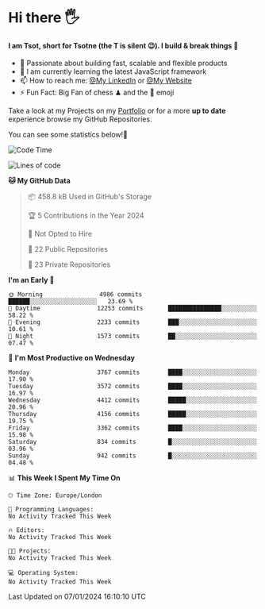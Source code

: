 # Hi there :raised_hand_with_fingers_splayed:
#### I am Tsot, short for Tsotne (the T is silent :wink:). I build & break things :space_invader:
- :telescope: Passionate about building fast, scalable and flexible products
- :seedling: I am currently learning the latest JavaScript framework 
- :mailbox: How to reach me: [@My LinkedIn](https://www.linkedin.com/in/tsotne-gvadzabia/) or [@My Website](https://tsotne.co.uk/contact)
- :zap: Fun Fact: Big Fan of chess ♟ and the 👾 emoji

Take a look at my Projects on my [Portfolio](https://tsotne.co.uk/) or for a more **up to date** experience browse my GitHub Repositories.

You can see some statistics below!:space_invader:
<!--START_SECTION:waka-->
![Code Time](http://img.shields.io/badge/Code%20Time-761%20hrs%202%20mins-blue)

![Lines of code](https://img.shields.io/badge/From%20Hello%20World%20I%27ve%20Written-8.2%20million%20lines%20of%20code-blue)

**🐱 My GitHub Data** 

> 📦 458.8 kB Used in GitHub's Storage 
 > 
> 🏆 5 Contributions in the Year 2024
 > 
> 🚫 Not Opted to Hire
 > 
> 📜 22 Public Repositories 
 > 
> 🔑 23 Private Repositories 
 > 
**I'm an Early 🐤** 

```text
🌞 Morning                4986 commits        ██████░░░░░░░░░░░░░░░░░░░   23.69 % 
🌆 Daytime                12253 commits       ███████████████░░░░░░░░░░   58.22 % 
🌃 Evening                2233 commits        ███░░░░░░░░░░░░░░░░░░░░░░   10.61 % 
🌙 Night                  1573 commits        ██░░░░░░░░░░░░░░░░░░░░░░░   07.47 % 
```
📅 **I'm Most Productive on Wednesday** 

```text
Monday                   3767 commits        ████░░░░░░░░░░░░░░░░░░░░░   17.90 % 
Tuesday                  3572 commits        ████░░░░░░░░░░░░░░░░░░░░░   16.97 % 
Wednesday                4412 commits        █████░░░░░░░░░░░░░░░░░░░░   20.96 % 
Thursday                 4156 commits        █████░░░░░░░░░░░░░░░░░░░░   19.75 % 
Friday                   3362 commits        ████░░░░░░░░░░░░░░░░░░░░░   15.98 % 
Saturday                 834 commits         █░░░░░░░░░░░░░░░░░░░░░░░░   03.96 % 
Sunday                   942 commits         █░░░░░░░░░░░░░░░░░░░░░░░░   04.48 % 
```


📊 **This Week I Spent My Time On** 

```text
🕑︎ Time Zone: Europe/London

💬 Programming Languages: 
No Activity Tracked This Week

🔥 Editors: 
No Activity Tracked This Week

🐱‍💻 Projects: 
No Activity Tracked This Week

💻 Operating System: 
No Activity Tracked This Week
```


 Last Updated on 07/01/2024 16:10:10 UTC
<!--END_SECTION:waka-->
